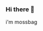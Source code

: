 ### Hi there 👋
i'm mossbag
<!--
**moss-bag/moss-bag** is a ✨ _special_ ✨ repository because its `README.md` (this file) appears on your GitHub profile.

Here are some ideas to get you started:

-  I’m currently working on building a calculator
-  I’m currently learning python

-
- 💬 Ask me about ...
- 📫 How to reach me(altufaltu347@gmail.com)
- 😄 Pronouns: moossbagg
- ⚡ Fun fact: my base ment is nice
-->
